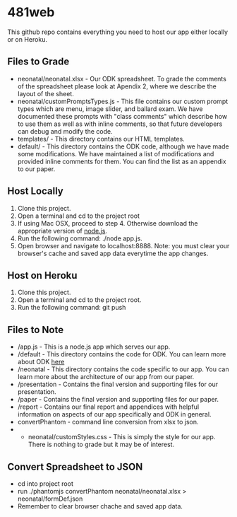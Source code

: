 481web
======
This github repo contains everything you need to host our app either locally or on Heroku.

Files to Grade
------
* neonatal/neonatal.xlsx - Our ODK spreadsheet.
    To grade the comments of the spreadsheet please look at Apendix 2, where we describe the layout of the sheet.
* neonatal/customPromptsTypes.js - This file contains our custom prompt
  types which are menu, image slider, and ballard exam. We have
documented these prompts with "class comments" which describe how to use
them as well as with inline comments, so that future developers can debug
and modify the code.
* templates/ - This directory contains our HTML templates. 
* default/ - This directory contains the ODK code, although we have made
  some modifications. We have maintained a list of modifications and
provided inline comments for them. You can find the list as an appendix
to our paper.

Host Locally
------
1. Clone this project.
2. Open a terminal and cd to the project root
3. If using Mac OSX, proceed to step 4. Otherwise download the appropriate version of [node.js](http://nodejs.org/download/).
4. Run the following command: ./node app.js.
5. Open browser and navigate to localhost:8888. Note: you must clear your browser's cache and saved app data everytime the app changes.

Host on Heroku
------
1. Clone this project.
2. Open a terminal and cd to the project root.
3. Run the following command: git push <url of your heroku app>

Files to Note
------
* /app.js - This is a node.js app which serves our app.
* /default - This directory contains the code for ODK. You can learn more about ODK [here](http://opendatakit.org/use/collect/)
* /neonatal - This directory contains the code specific to our app. You can learn more about the architecture of our app from our paper.
* /presentation - Contains the final version and supporting files for our presentation.
* /paper - Contains the final version and supporting files for our paper.
* /report - Contains our final report and appendices with helpful
  information on aspects of our app specifically and ODK in general.
* convertPhantom - command line conversion from xlsx to json.
* * neonatal/customStyles.css - This is simply the style for our app. There is nothing to grade but it may be of interest.

Convert Spreadsheet to JSON
------
* cd into project root
* run ./phantomjs convertPhantom neonatal/neonatal.xlsx > neonatal/formDef.json
* Remember to clear browser chache and saved app data.
